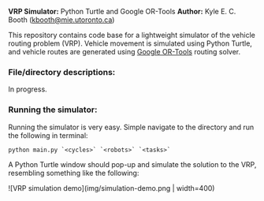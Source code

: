 **VRP Simulator:** Python Turtle and Google OR-Tools 
**Author:** Kyle E. C. Booth (kbooth@mie.utoronto.ca) 

This repository contains code base for a lightweight simulator of the vehicle routing problem (VRP). Vehicle movement is simulated using Python Turtle, and vehicle routes are generated using [Google OR-Tools](https://developers.google.com/optimization/routing) routing solver.

### File/directory descriptions:

In progress.

### Running the simulator:

Running the simulator is very easy. Simple navigate to the directory and run the following in terminal:

```console
python main.py `<cycles>` `<robots>` `<tasks>`
```

A Python Turtle window should pop-up and simulate the solution to the VRP, resembling something like the following:

![VRP simulation demo](img/simulation-demo.png | width=400)

